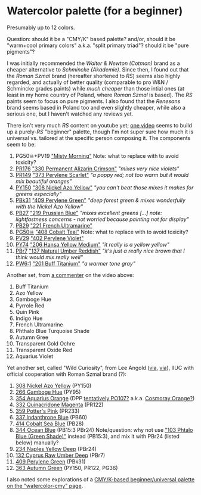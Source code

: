 # Watercolor palette (for a beginner)

Presumably up to 12 colors.

Question: should it be a "CMY/K" based palette?
and/or, should it be "warm+cool primary colors" a.k.a. "split primary triad"?
should it be "pure pigments"?

I was initially recommended the _Walter & Newton (Cotman)_ brand
as a cheaper alternative to _Schmincke (Akademie)_.
Since then, I found out that the _Roman Szmal_ brand
(hereafter shortened to _RS_)
seems also highly regarded,
and actually of better quality (comparable to pro W&N / Schmincke grades paints)
while _much cheaper_ than those intial ones
(at least in my home country of Poland,
where _Roman Szmal_ is based).
The _RS_ paints seem to focus on pure pigments.
I also found that the _Renesans_ brand
seems based in Poland too and even slightly cheaper,
while also a serious one,
but I haven't watched any reviews yet.

There isn't very much _RS_ content on youtube yet;
[one video](https://youtu.be/zCU8yMuuAqo?t=1208)
seems to build up a purely-_RS_ "beginner" palette,
though I'm not super sure how much it is universal vs.
tailored at the specific person composing it.
The components seem to be:
 1. PG50☠+PV19 ["Misty Morning"](https://artistpigments.org/brands/roman-szmal-aquarius/vtbgg-misty-morning)
    Note: what to replace with to avoid toxicity?
 2. [PR176](https://artistpigments.org/pigments/PR176?medium=watercolor)
    ["330 Permanent Alizarin Crimson"](https://artistpigments.org/brands/roman-szmal-aquarius/29c0b-permanent-alizarin-crimson)
    _"mixes very nice violets"_
 3. [PR149](https://artistpigments.org/pigments/PR149?medium=watercolor)
    ["373 Perylene Scarlet"](https://artistpigments.org/p/9cfo1)
    _"a poppy red; not too warm but it would mix beautiful oranges"_
 4. [PY150](https://artistpigments.org/pigments/PY150?medium=watercolor)
    ["308 Nickel Azo Yellow"](https://artistpigments.org/p/j222m)
    _"you can't beat those mixes it makes for greens especially"_
 5. [PBk31](https://artistpigments.org/pigments/PBk31?medium=watercolor)
    ["409 Perylene Green"](https://artistpigments.org/p/wfgt8)
    _"deep forest green & mixes wonderfully with the Nickel Azo Yellow"_
 6. [PB27](https://artistpigments.org/pigments/PB27?medium=watercolor)
    ["219 Prussian Blue"](https://artistpigments.org/p/dogrv)
    _"mixes excellent greens \[...] note: lightfastness concerns - not worried because painting not for display"_
 7. [PB29](https://artistpigments.org/pigments/PB29?medium=watercolor)
    ["221 French Ultramarine"](https://artistpigments.org/p/qdq5s)
 8. [PG50☠](https://artistpigments.org/pigments/PG50?medium=watercolor)
    ["408 Cobalt Teal"](https://artistpigments.org/p/gx171)
    Note: what to replace with to avoid toxicity?
 10. [PV29](https://artistpigments.org/pigments/PV29?medium=watercolor)
    ["402 Perylene Violet"](https://artistpigments.org/brands/roman-szmal-aquarius/k1ny8-perylene-violet)
 11. [PY74](https://artistpigments.org/pigments/PY74?medium=watercolor)
     ["206 Hansa Yellow Medium"](https://artistpigments.org/brands/roman-szmal-aquarius/s8fmh-hansa-yellow-medium)
     _"it really is a yellow yellow"_
 12. [PBr7](https://artistpigments.org/pigments/PBr7?medium=watercolor)
     ["137 Natural Umber Reddish"](https://artistpigments.org/brands/roman-szmal-aquarius/2dd0d-natural-umber-reddish)
     _"it's just a really nice brown that I think would mix really well"_
 13. [PW6:1](https://artistpigments.org/pigments/PW6:1?medium=watercolor)
     ["201 Buff Titanium"](https://artistpigments.org/brands/roman-szmal-aquarius/7k60v-buff-titanium)
     _"a warmer tone gray"_

Another set, from [a commenter](https://www.youtube.com/@derwood206) on the video above:
 1. Buff Titanium
 2. Azo Yellow
 3. Gamboge Hue
 4. Pyrrole Red
 5. Quin Pink
 6. Indigo Hue
 7. French Ultramarine
 8. Phthalo Blue Turquoise Shade
 9. Autumn Gree
 10. Transparent Gold Ochre
 11. Transparent Oxide Red
 12. Aquarius Violet

Yet another set, called "Wild Curiosity", from Lee Angold
([via](https://leeangold.com/products/lee-angold-x-roman-szmal-palette/),
[via](https://www.youtube.com/watch?v=qQHthdpwZQg&list=PL2uTdjw8vHEHcVw4PL4DWIwGOYl1UxVSw&index=8)),
IIUC with official cooperation with Roman Szmal brand (?):
 1. [308 Nickel Azo Yellow](https://artistpigments.org/brands/roman-szmal-aquarius/j222m-nickel-azo-yellow) (PY150)
 2. [266 Gamboge Hue](https://artistpigments.org/brands/roman-szmal-aquarius/8of90-gamboge-hue) (PY95)
 3. [354 Aquarius Orange](https://artistpigments.org/brands/roman-szmal-aquarius/8bh77-aquarius-orange)
    (DPP [tentatively PO107?](https://old.reddit.com/r/Watercolor/comments/17sz1ny/nonstandard_pigment_codes/) 
    a.k.a. [Cosmoray Orange?](https://www.artiscreation.com/orange.html))
 4. [332 Quinacridone Magenta](https://artistpigments.org/brands/roman-szmal-aquarius/96mcs-quinacridone-magenta) (PR122)
 5. [359 Potter's Pink](https://artistpigments.org/brands/roman-szmal-aquarius/cdfrs-potter-s-pink) (PR233)
 6. [337 Indanthrone Blue](https://artistpigments.org/brands/roman-szmal-aquarius/yh8w7-indanthrone-blue) (PB60)
 7. [414 Cobalt Sea Blue](https://artistpigments.org/brands/roman-szmal-aquarius/7bq0o-cobalt-sea-blue) (PB28)
 8. [344 Ocean Blue](https://artistpigments.org/brands/roman-szmal-aquarius/my7t2-ocean-blue) (PB15:3 PBr24)
     Note/question: why not use ["103 Phtalo Blue (Green Shade)"](https://artistpigments.org/brands/roman-szmal-aquarius/9br5m-phtalo-blue-green-shade) instead (PB15:3), and mix it with PBr24 (listed below) manually?
 9. [234 Naples Yellow Deep](https://artistpigments.org/brands/roman-szmal-aquarius/xfh3p-naples-yellow-deep) (PBr24)
 10. [132 Cyprus Raw Umber Deep](https://artistpigments.org/brands/roman-szmal-aquarius/4kfxo-cyprus-raw-umber-deep) (PBr7)
 11. [409 Perylene Green](https://artistpigments.org/brands/roman-szmal-aquarius/wfgt8-perylene-green) (PBk31)
 12. [363 Autumn Green](https://artistpigments.org/brands/roman-szmal-aquarius/15mwt-autumn-green) (PY150, PR122, PG36)

I also noted some explorations of a [CMY/K-based beginner/universal palette on the "watercolor-cmy" page](
watercolor-cmy).
